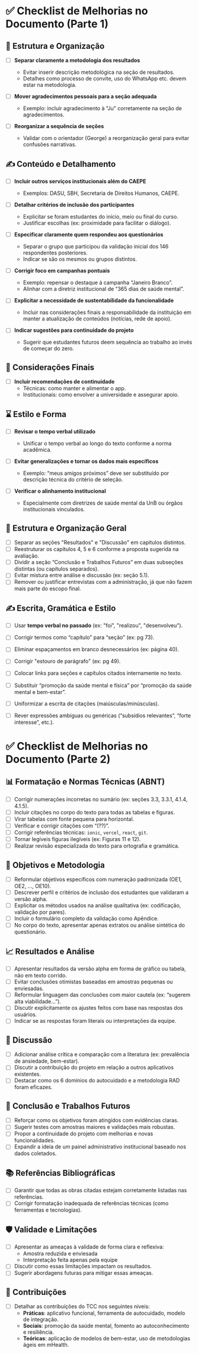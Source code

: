 # ✅ Checklist de Melhorias no Documento (Parte 1)

## 🔁 Estrutura e Organização

- [ ] **Separar claramente a metodologia dos resultados**
  - Evitar inserir descrição metodológica na seção de resultados.
  - Detalhes como processo de convite, uso do WhatsApp etc. devem estar na metodologia.

- [ ] **Mover agradecimentos pessoais para a seção adequada**
  - Exemplo: incluir agradecimento à "Ju" corretamente na seção de agradecimentos.

- [ ] **Reorganizar a sequência de seções**
  - Validar com o orientador (George) a reorganização geral para evitar confusões narrativas.

## ✍️ Conteúdo e Detalhamento

- [ ] **Incluir outros serviços institucionais além do CAEPE**
  - Exemplos: DASU, SBH, Secretaria de Direitos Humanos, CAEPE.

- [ ] **Detalhar critérios de inclusão dos participantes**
  - Explicitar se foram estudantes do início, meio ou final do curso.
  - Justificar escolhas (ex: proximidade para facilitar o diálogo).

- [ ] **Especificar claramente quem respondeu aos questionários**
  - Separar o grupo que participou da validação inicial dos 146 respondentes posteriores.
  - Indicar se são os mesmos ou grupos distintos.

- [ ] **Corrigir foco em campanhas pontuais**
  - Exemplo: repensar o destaque à campanha “Janeiro Branco”.
  - Alinhar com a diretriz institucional de “365 dias de saúde mental”.

- [ ] **Explicitar a necessidade de sustentabilidade da funcionalidade**
  - Incluir nas considerações finais a responsabilidade da instituição em manter a atualização de conteúdos (notícias, rede de apoio).

- [ ] **Indicar sugestões para continuidade do projeto**
  - Sugerir que estudantes futuros deem sequência ao trabalho ao invés de começar do zero.

## 🧾 Considerações Finais

- [ ] **Incluir recomendações de continuidade**
  - Técnicas: como manter e alimentar o app.
  - Institucionais: como envolver a universidade e assegurar apoio.

## ⌛ Estilo e Forma

- [ ] **Revisar o tempo verbal utilizado**
  - Unificar o tempo verbal ao longo do texto conforme a norma acadêmica.

- [ ] **Evitar generalizações e tornar os dados mais específicos**
  - Exemplo: “meus amigos próximos” deve ser substituído por descrição técnica do critério de seleção.

- [ ] **Verificar o alinhamento institucional**
  - Especialmente com diretrizes de saúde mental da UnB ou órgãos institucionais vinculados.

## 🧩 Estrutura e Organização Geral

- [ ] Separar as seções "Resultados" e "Discussão" em capítulos distintos.
- [ ] Reestruturar os capítulos 4, 5 e 6 conforme a proposta sugerida na avaliação.
- [ ] Dividir a seção “Conclusão e Trabalhos Futuros” em duas subseções distintas (ou capítulos separados).
- [ ] Evitar mistura entre análise e discussão (ex: seção 5.1).
- [ ] Remover ou justificar entrevistas com a administração, já que não fazem mais parte do escopo final.

## ✍️ Escrita, Gramática e Estilo

- [ ] Usar **tempo verbal no passado** (ex: "foi", "realizou", "desenvolveu").
- [ ] Corrigir termos como “capítulo” para “seção” (ex: pg 73).
- [ ] Eliminar espaçamentos em branco desnecessários (ex: página 40).
- [ ] Corrigir "estouro de parágrafo" (ex: pg 49).
- [ ] Colocar links para seções e capítulos citados internamente no texto.
- [ ] Substituir “promoção da saúde mental e física” por “promoção da saúde mental e bem-estar”.
- [ ] Uniformizar a escrita de citações (maiúsculas/minúsculas).
- [ ] Rever expressões ambíguas ou genéricas (“subsídios relevantes”, “forte interesse”, etc.).


# ✅ Checklist de Melhorias no Documento (Parte 2)

## 📊 Formatação e Normas Técnicas (ABNT)

- [ ] Corrigir numerações incorretas no sumário (ex: seções 3.3, 3.3.1, 4.1.4, 4.1.5).
- [ ] Incluir citações no corpo do texto para todas as tabelas e figuras.
- [ ] Virar tabelas com fonte pequena para horizontal.
- [ ] Verificar e corrigir citações com “(??)”.
- [ ] Corrigir referências técnicas: `ionic`, `vercel`, `react`, `git`.
- [ ] Tornar legíveis figuras ilegíveis (ex: Figuras 11 e 12).
- [ ] Realizar revisão especializada do texto para ortografia e gramática.

## 🎯 Objetivos e Metodologia

- [ ] Reformular objetivos específicos com numeração padronizada (OE1, OE2, ..., OE10).
- [ ] Descrever perfil e critérios de inclusão dos estudantes que validaram a versão alpha.
- [ ] Explicitar os métodos usados na análise qualitativa (ex: codificação, validação por pares).
- [ ] Incluir o formulário completo da validação como Apêndice.
- [ ] No corpo do texto, apresentar apenas extratos ou análise sintética do questionário.

## 📈 Resultados e Análise

- [ ] Apresentar resultados da versão alpha em forma de gráfico ou tabela, não em texto corrido.
- [ ] Evitar conclusões otimistas baseadas em amostras pequenas ou enviesadas.
- [ ] Reformular linguagem das conclusões com maior cautela (ex: “sugerem alta viabilidade…”).
- [ ] Discutir explicitamente os ajustes feitos com base nas respostas dos usuários.
- [ ] Indicar se as respostas foram literais ou interpretações da equipe.

## 🔬 Discussão

- [ ] Adicionar análise crítica e comparação com a literatura (ex: prevalência de ansiedade, bem-estar).
- [ ] Discutir a contribuição do projeto em relação a outros aplicativos existentes.
- [ ] Destacar como os 6 domínios do autocuidado e a metodologia RAD foram eficazes.

## 📌 Conclusão e Trabalhos Futuros

- [ ] Reforçar como os objetivos foram atingidos com evidências claras.
- [ ] Sugerir testes com amostras maiores e validações mais robustas.
- [ ] Propor a continuidade do projeto com melhorias e novas funcionalidades.
- [ ] Expandir a ideia de um painel administrativo institucional baseado nos dados coletados.

## 📚 Referências Bibliográficas

- [ ] Garantir que todas as obras citadas estejam corretamente listadas nas referências.
- [ ] Corrigir formatação inadequada de referências técnicas (como ferramentas e tecnologias).

## 🛡️ Validade e Limitações

- [ ] Apresentar as ameaças à validade de forma clara e reflexiva:
  - Amostra reduzida e enviesada
  - Interpretação feita apenas pela equipe
- [ ] Discutir como essas limitações impactam os resultados.
- [ ] Sugerir abordagens futuras para mitigar essas ameaças.

## 🧠 Contribuições

- [ ] Detalhar as contribuições do TCC nos seguintes níveis:
  - **Práticas**: aplicativo funcional, ferramenta de autocuidado, modelo de integração.
  - **Sociais**: promoção da saúde mental, fomento ao autoconhecimento e resiliência.
  - **Teóricas**: aplicação de modelos de bem-estar, uso de metodologias ágeis em mHealth.
